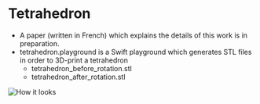 # Tetrahedron

* A paper (written in French) which explains the details of this work is in preparation.
* tetrahedron.playground is a Swift playground which generates STL files in order to 3D-print a tetrahedron
  * tetrahedron_before_rotation.stl
  * tetrahedron_after_rotation.stl


![How it looks](https://github.com/AurelienAlvarez/Triangulations/blob/master/Tetrahedron/3Dprint_tetrahedron-cube.jpg)


